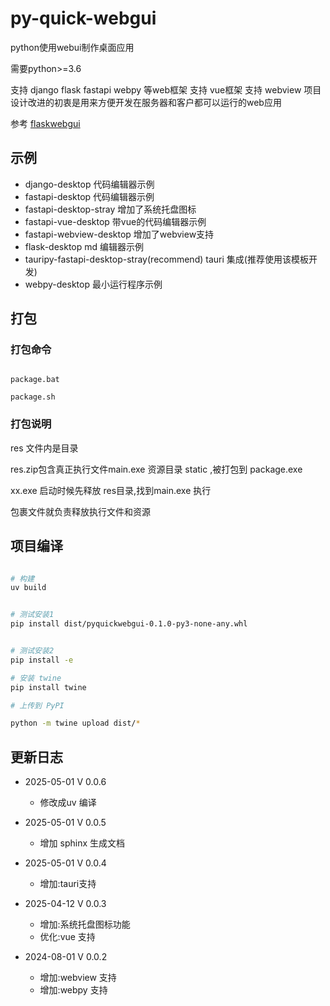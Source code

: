 # py-quick-webgui
python使用webui制作桌面应用

需要python>=3.6

支持 django flask fastapi webpy 等web框架
支持 vue框架
支持 webview
项目设计改进的初衷是用来方便开发在服务器和客户都可以运行的web应用

参考 [flaskwebgui](https://github.com/ClimenteA/flaskwebgui)


## 示例

- django-desktop                            代码编辑器示例
- fastapi-desktop                           代码编辑器示例
- fastapi-desktop-stray                     增加了系统托盘图标
- fastapi-vue-desktop                       带vue的代码编辑器示例
- fastapi-webview-desktop                   增加了webview支持
- flask-desktop                             md 编辑器示例
- tauripy-fastapi-desktop-stray(recommend)  tauri 集成(推荐使用该模板开发)
- webpy-desktop                             最小运行程序示例



## 打包

### 打包命令
```shell lines

package.bat

package.sh

```

### 打包说明

res
文件内是目录

res.zip包含真正执行文件main.exe 资源目录 static ,被打包到 package.exe


xx.exe
启动时候先释放  res目录,找到main.exe 执行


包裹文件就负责释放执行文件和资源


## 项目编译


```bash

# 构建
uv build


# 测试安装1
pip install dist/pyquickwebgui-0.1.0-py3-none-any.whl


# 测试安装2
pip install -e

# 安装 twine
pip install twine

# 上传到 PyPI

python -m twine upload dist/*

```



## 更新日志

- 2025-05-01   V 0.0.6
  - 修改成uv 编译

- 2025-05-01   V 0.0.5
  - 增加 sphinx 生成文档

- 2025-05-01   V 0.0.4
  - 增加:tauri支持

- 2025-04-12   V 0.0.3
  - 增加:系统托盘图标功能
  - 优化:vue 支持

- 2024-08-01   V 0.0.2
  - 增加:webview  支持
  - 增加:webpy 支持
